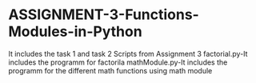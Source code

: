 # ASSIGNMENT-3-Functions-Modules-in-Python
It includes the task 1 and task 2 Scripts from Assignment 3
factorial.py-It includes the programm for factorila
mathModule.py-It includes the programm for the different math functions using math module
